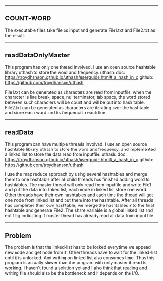 ------------------------------------------
COUNT-WORD
------------------------------------------
The executable files take file as input and generate File1.txt and File2.txt as the result.

------------------------------------------
readDataOnlyMaster
------------------------------------------
This program has only one thread involved. I use an open source hashtable library uthash to store the word and frequency. 
uthash: 
    doc: https://troydhanson.github.io/uthash/userguide.html#_a_hash_in_c
    github: https://github.com/troydhanson/uthash
    
File1.txt can be generated as characters are read from inputfile, when the character is line break, space, nul terminator, tab space, the word stored between such characters will be count and will be put into hash table.
File2.txt can be generated as characters are iterating over the hashtable and store each word and its frequenct in each line.

------------------------------------------
readData
------------------------------------------
This program can have multiple threads involved. I use an open source hashtable library uthash to store the word and frequency, and implemented a linked list to store the data read from inputfile. 
uthash: 
    doc: https://troydhanson.github.io/uthash/userguide.html#_a_hash_in_c
    github: https://github.com/troydhanson/uthash

I use the map reduce approach by using several hashtables and merge them to one hashtable after all child threads has finished adding word to hashtables. The master thread will only read from inputfile and write File1 and put the data into linked list, each node in linked list store one word. Other threads have their own hashtables and each time the thread will get one node from linked list and put them into the hashtable. After all threads has completed their own hashtable, we merge the hashtables into the final hashtable and generate File2. The share variable is a global linked list and eof flag indicating if master thread has already read all data from input file.

------------------------------------------
Problem
------------------------------------------

The problem is that the linked-list has to be locked everytime we append new node and get node from it. Other threads have to wait for the linked-list until it is unlocked. And writing on linked list also consumes time. Thus this program is actually slower than the program with only master thread is working. I haven't found a solution yet and I also think that reading and writing file should also be the bottleneck and it depends on the I/O. 


